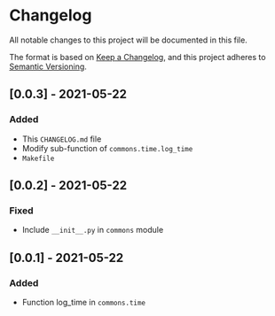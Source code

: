 # Changelog

All notable changes to this project will be documented in this file.

The format is based on [Keep a Changelog](https://keepachangelog.com/en/1.0.0/),
and this project adheres to [Semantic Versioning](https://semver.org/spec/v2.0.0.html).

## [0.0.3] - 2021-05-22

### Added

- This `CHANGELOG.md` file
- Modify sub-function of `commons.time.log_time`
- `Makefile`

## [0.0.2] - 2021-05-22

### Fixed

- Include `__init__.py` in `commons` module

## [0.0.1] - 2021-05-22

### Added

- Function log_time in `commons.time`
